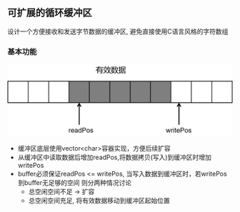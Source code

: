 ## 可扩展的循环缓冲区

设计一个方便接收和发送字节数据的缓冲区, 避免直接使用C语言风格的字符数组

### 基本功能
![](buffer.jpg)
- 缓冲区底层使用vector\<char>容器实现，方便后续扩容
- 从缓冲区中读取数据后增加readPos,将数据拷贝(写入)到缓冲区时增加writePos
- buffer必须保证readPos <= writePos, 当写入数据到缓冲区时，若writePos到buffer无足够的空间 则分两种情况讨论
  - 总空闲空间不足 -> 扩容
  - 总空闲空间充足, 将有效数据移动到缓冲区起始位置
